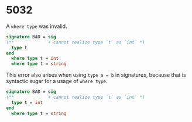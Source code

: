 # 5032

A `where type` was invalid.

```sml
signature BAD = sig
(**             + cannot realize type `t` as `int` *)
  type t
end
  where type t = int
  where type t = string
```

This error also arises when using `type a = b` in signatures, because that is syntactic sugar for a usage of `where type`.

```sml
signature BAD = sig
(**             + cannot realize type `t` as `int` *)
  type t = int
end
  where type t = string
```
